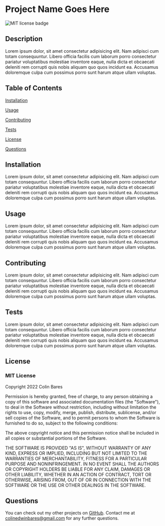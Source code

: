 # Project Name Goes Here
![MIT license badge](https://img.shields.io/badge/license-MIT-blue)

## Description

Lorem ipsum dolor, sit amet consectetur adipisicing elit. Nam adipisci cum totam consequuntur. Libero officia facilis cum laborum porro consectetur pariatur voluptatibus molestiae inventore eaque, nulla dicta et obcaecati deleniti rem corrupti quis nobis aliquam quo quos incidunt ea. Accusamus doloremque culpa cum possimus porro sunt harum atque ullam voluptas.

## Table of Contents

[Installation](#installation)

[Usage](#usage)


[Contributing](#contributing)

[Tests](#tests)

[License](#license)

[Questions](#questions)

## Installation
Lorem ipsum dolor, sit amet consectetur adipisicing elit. Nam adipisci cum totam consequuntur. Libero officia facilis cum laborum porro consectetur pariatur voluptatibus molestiae inventore eaque, nulla dicta et obcaecati deleniti rem corrupti quis nobis aliquam quo quos incidunt ea. Accusamus doloremque culpa cum possimus porro sunt harum atque ullam voluptas.

## Usage
Lorem ipsum dolor, sit amet consectetur adipisicing elit. Nam adipisci cum totam consequuntur. Libero officia facilis cum laborum porro consectetur pariatur voluptatibus molestiae inventore eaque, nulla dicta et obcaecati deleniti rem corrupti quis nobis aliquam quo quos incidunt ea. Accusamus doloremque culpa cum possimus porro sunt harum atque ullam voluptas.

## Contributing
Lorem ipsum dolor, sit amet consectetur adipisicing elit. Nam adipisci cum totam consequuntur. Libero officia facilis cum laborum porro consectetur pariatur voluptatibus molestiae inventore eaque, nulla dicta et obcaecati deleniti rem corrupti quis nobis aliquam quo quos incidunt ea. Accusamus doloremque culpa cum possimus porro sunt harum atque ullam voluptas.

## Tests
Lorem ipsum dolor, sit amet consectetur adipisicing elit. Nam adipisci cum totam consequuntur. Libero officia facilis cum laborum porro consectetur pariatur voluptatibus molestiae inventore eaque, nulla dicta et obcaecati deleniti rem corrupti quis nobis aliquam quo quos incidunt ea. Accusamus doloremque culpa cum possimus porro sunt harum atque ullam voluptas.

## License

### MIT License

Copyright 2022 Colin Bares

Permission is hereby granted, free of charge, to any person obtaining a copy of this software and associated documentation files (the "Software"), to deal in the Software without restriction, including without limitation the rights to use, copy, modify, merge, publish, distribute, sublicense, and/or sell copies of the Software, and to permit persons to whom the Software is furnished to do so, subject to the following conditions:
  
The above copyright notice and this permission notice shall be included in all copies or substantial portions of the Software.
  
THE SOFTWARE IS PROVIDED "AS IS", WITHOUT WARRANTY OF ANY KIND, EXPRESS OR IMPLIED, INCLUDING BUT NOT LIMITED TO THE WARRANTIES OF MERCHANTABILITY, FITNESS FOR A PARTICULAR PURPOSE AND NONINFRINGEMENT. IN NO EVENT SHALL THE AUTHORS OR COPYRIGHT HOLDERS BE LIABLE FOR ANY CLAIM, DAMAGES OR OTHER LIABILITY, WHETHER IN AN ACTION OF CONTRACT, TORT OR OTHERWISE, ARISING FROM, OUT OF OR IN CONNECTION WITH THE SOFTWARE OR THE USE OR OTHER DEALINGS IN THE SOFTWARE.


## Questions
You can check out my other projects on [GitHub](https://www.github.com/soundproofboot). Contact me at colinedwinbares@gmail.com for any further questions.
